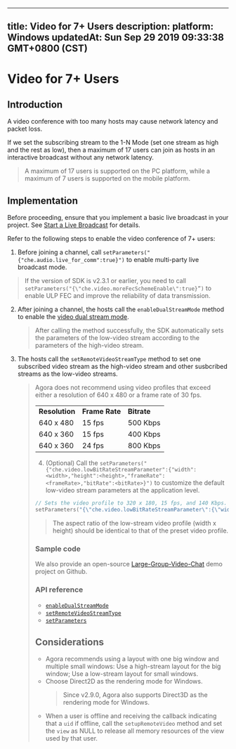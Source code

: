 
---
title: Video for 7+ Users
description: 
platform: Windows
updatedAt: Sun Sep 29 2019 09:33:38 GMT+0800 (CST)
---
# Video for 7+ Users
## Introduction
A video conference with too many hosts may cause network latency and packet loss.

If we set the subscribing stream to the 1-N Mode (set one stream as high and the rest as low), then a maximum of 17 users can join as hosts in an interactive broadcast without any network latency.

> A maximum of 17 users is supported on the PC platform, while a maximum of 7 users is supported on the mobile platform.

## Implementation

Before proceeding, ensure that you implement a basic live broadcast in your project. See [Start a Live Broadcast](../../en/Audio%20Broadcast/start_live_windows.md) for details.

Refer to the following steps to enable the video conference of 7+ users:
1. Before joining a channel, call  `setParameters("{"che.audio.live_for_comm":true}")` to enable multi-party live broadcast mode.

> If the version of SDK is v2.3.1 or earlier, you need to call `setParameters("{\"che.video.moreFecSchemeEnable\":true}”)` to enable ULP FEC and improve the reliability of data transmission.  

2. After joining a channel, the hosts call the `enableDualStreamMode` method to enable the [video dual stream mode](https://docs.agora.io/en/Agora%20Platform/terms?platform=All%20Platforms#a-name-dualadual-stream-mode).
	> After calling the method successfully, the SDK automatically sets the parameters of the low-video stream according to the parameters of the high-video stream.
	
3. The hosts call the `setRemoteVideoStreamType` method to set one subscribed video stream as the high-video stream and other susbcribed streams as the low-video streams.
	> Agora does not recommend using video profiles that exceed either a resolution of 640 x 480 or a frame rate of 30 fps.
	> <table>
<colgroup>
<col/>
<col/>
<col/>
</colgroup>
<tbody>
<tr><td><strong>Resolution</strong></td>
<td><strong>Frame Rate</strong></td>
<td><strong>Bitrate</strong></td>
</tr>
<tr><td>640 x 480</td>
<td>15 fps</td>
<td>500 Kbps</td>
</tr>
<tr><td>640 x 360</td>
<td>15 fps</td>
<td>400 Kbps</td>
</tr>
<tr><td>640 x 360</td>
<td>24 fps</td>
<td>800 Kbps</td>
</tr>
</tbody>
</table>

4. (Optional) Call the `setParameters("{"che.video.lowBitRateStreamParameter":{"width":<width>,"height":<height>,"frameRate":<frameRate>,"bitRate":<bitRate>}")` to customize the default low-video stream parameters at the application level.
```c++
// Sets the video profile to 320 x 180, 15 fps, and 140 Kbps.
setParameters("{\"che.video.lowBitRateStreamParameter\":{\"width\":320,\"height\":180,\"frameRate\":15,\"bitRate\":140}}"；
```
> The aspect ratio of the low-stream video profile (width x height) should be identical to that of the preset video profile. 


### Sample code

We also provide an open-source [Large-Group-Video-Chat](https://github.com/AgoraIO/Advanced-Video/tree/master/Large-Group-Video-Chat) demo project on Github.

### API reference

- [`enableDualStreamMode`](https://docs.agora.io/en/Audio%20Broadcast/API%20Reference/cpp/classagora_1_1rtc_1_1_i_rtc_engine.html#a72846f5bf13726e7a61497e2fef65972)
- [`setRemoteVideoStreamType`](https://docs.agora.io/en/Audio%20Broadcast/API%20Reference/cpp/classagora_1_1rtc_1_1_i_rtc_engine.html#a3929299ead74cf86ff54b182d0b9be23)
- [`setParameters`](https://docs.agora.io/en/Audio%20Broadcast/API%20Reference/cpp/classagora_1_1rtc_1_1_i_rtc_engine_parameter.html#adde9cb68e2ef2216d7fd1976fd5f1d75)

## Considerations
- Agora recommends using a layout with one big window and multiple small windows: Use a high-stream layout for the big window; Use a low-stream layout for small windows.
- Choose Direct2D as the rendering mode for Windows.
	> Since v2.9.0, Agora also supports Direct3D as the rendering mode for Windows.
- When a user is offline and receiving the callback indicating that a `uid` if offline, call the `setupRemoteVideo` method and set the `view` as NULL to release all memory resources of the view used by that user. 
